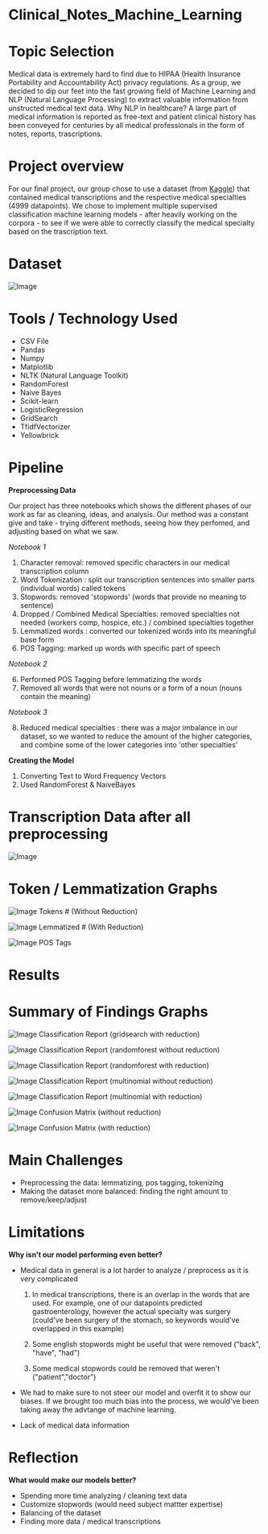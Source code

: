 # Clinical_Notes_Machine_Learning


# Topic Selection

Medical data is extremely hard to find due to HIPAA (Health Insurance Portability and Accountability Act) privacy regulations. As a group, we decided to dip our feet into the fast growing field of Machine Learning and NLP (Natural Language Processing) to extract valuable information from unstructed medical text data. 
Why NLP in healthcare? 
A large part of medical information is reported as free-text and patient clinical history has been conveyed for centuries by all medical professionals in the form of notes, reports, trascriptions. 

# Project overview

For our final project, our group chose to use a dataset (from [Kaggle](https://www.kaggle.com/tboyle10/medicaltranscriptions?select=mtsamples.csv)) that contained medical transcriptions and the respective medical specialties (4999 datapoints). We chose to implement multiple supervised classification machine learning models - after heavily working on the corpora - to see if we were able to correctly classify the medical specialty based on the trascription text. 

# Dataset

![Image](https://github.com/AliceSartori/Medical_Specialist_Machine_Learning/blob/main/plots/original_dataset.png)


# Tools / Technology Used

* CSV File                              
* Pandas                                
* Numpy                                 
* Matplotlib                            
* NLTK (Natural Language Toolkit)
* RandomForest
* Naive Bayes
* Scikit-learn
* LogisticRegression
* GridSearch
* TfidfVectorizer
* Yellowbrick

# Pipeline

**Preprocessing Data**

Our project has three notebooks which shows the different phases of our work as far as cleaning, ideas, and analysis. 
Our method was a constant give and take - trying different methods, seeing how they perfomed, and adjusting based on what we saw.

*Notebook 1*

1. Character removal: removed specific characters in our medical transcription column 
2. Word Tokenization : split our transcription sentences into smaller parts (individual words) called tokens
3. Stopwords: removed 'stopwords' (words that provide no meaning to sentence)
3. Dropped / Combined Medical Specialties: removed specialties not needed (workers comp, hospice, etc.) / combined specialties together
4. Lemmatized words : converted our tokenized words into its meaningful base form
5. POS Tagging: marked up words with specific part of speech


*Notebook 2*

6. Performed POS Tagging before lemmatizing the words
7. Removed all words that were not nouns or a form of a noun (nouns contain the meaning)


*Notebook 3*

8. Reduced medical specialties : there was a major imbalance in our dataset, so we wanted to reduce the amount of the higher categories, and combine some of the lower categories into 'other specialties'

**Creating the Model**

1. Converting Text to Word Frequency Vectors
2. Used RandomForest & NaiveBayes


# Transcription Data after all preprocessing


![Image](https://github.com/AliceSartori/Medical_Specialist_Machine_Learning/blob/main/plots/preprocessed_dataset.png)


# Token / Lemmatization Graphs

![Image](https://github.com/AliceSartori/Medical_Specialist_Machine_Learning/blob/main/plots/Corpus_view_with_tokens_number_WITHOUTREDUCTION.png)
                    Tokens # (Without Reduction)

![Image](https://github.com/AliceSartori/Medical_Specialist_Machine_Learning/blob/main/plots/Corpus_view_with_Lemmas_after_first_reduction.png)
                    Lemmatized # (With Reduction)

![Image](https://github.com/AliceSartori/Medical_Specialist_Machine_Learning/blob/main/plots/tokens_plot_total_corpus.png)
                                POS Tags



# Results



# Summary of Findings Graphs

![Image](https://github.com/AliceSartori/Medical_Specialist_Machine_Learning/blob/main/plots/classification_report_GRIDSEARCH_WITHREDUCTION.png)
                    Classification Report (gridsearch with reduction)

![Image](https://github.com/AliceSartori/Medical_Specialist_Machine_Learning/blob/main/plots/classification_report_RANDOMFOREST_FIRST_ANALYSIS.png)
                    Classification Report (randomforest without reduction)

![Image](https://github.com/AliceSartori/Medical_Specialist_Machine_Learning/blob/main/plots/classification_report_RANDOMFOREST_WITHREDUCTION.png)
                    Classification Report (randomforest with reduction)

![Image](https://github.com/AliceSartori/Medical_Specialist_Machine_Learning/blob/main/plots/classification_report_multinomial_FIRSTANALYSIS.png)
                    Classification Report (multinomial without reduction)

![Image](https://github.com/AliceSartori/Medical_Specialist_Machine_Learning/blob/main/plots/classification_report_multinomial_WITHREDUCTION.png)
                    Classification Report (multinomial with reduction)

![Image](https://github.com/AliceSartori/Medical_Specialist_Machine_Learning/blob/main/plots/confusion_matrix_without_reduction.png)
                    Confusion Matrix (without reduction)


![Image](https://github.com/AliceSartori/Medical_Specialist_Machine_Learning/blob/main/plots/confusion_matrix_with_reduction.png)
                    Confusion Matrix (with reduction)


# Main Challenges

* Preprocessing the data: lemmatizing, pos tagging, tokenizing
* Making the dataset more balanced: finding the right amount to remove/keep/adjust


# Limitations 

**Why isn't our model performing even better?**

* Medical data in general is a lot harder to analyze / preprocess as it is very complicated
    
    1. In medical transcriptions, there is an overlap in the words that are used.  For example, one of our datapoints predicted gastroenterology, however the actual specialty was surgery (could've been surgery of the stomach, so keywords would've overlapped in this example) 

    2. Some english stopwords might be useful that were removed ("back", "have", "had")

    3. Some medical stopwords could be removed that weren't ("patient","doctor")

* We had to make sure to not steer our model and overfit it to show our biases.  If we brought too much bias into the process, we would've been taking away the advtange of machine learning.

* Lack of medical data information


# Reflection

**What would make our models better?**

* Spending more time analyzing / cleaning text data
* Customize stopwords (would need subject mattter expertise)
* Balancing of the dataset
* Finding more data / medical transcriptions


